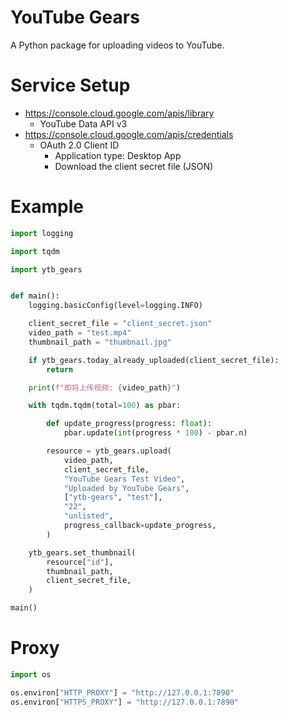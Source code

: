 # YouTube Gears

A Python package for uploading videos to YouTube.

# Service Setup

- <https://console.cloud.google.com/apis/library>
  - YouTube Data API v3
- <https://console.cloud.google.com/apis/credentials>
  - OAuth 2.0 Client ID
    - Application type: Desktop App
    - Download the client secret file (JSON)

# Example

```python
import logging

import tqdm

import ytb_gears


def main():
    logging.basicConfig(level=logging.INFO)

    client_secret_file = "client_secret.json"
    video_path = "test.mp4"
    thumbnail_path = "thumbnail.jpg"

    if ytb_gears.today_already_uploaded(client_secret_file):
        return

    print(f"即将上传视频: {video_path}")

    with tqdm.tqdm(total=100) as pbar:

        def update_progress(progress: float):
            pbar.update(int(progress * 100) - pbar.n)

        resource = ytb_gears.upload(
            video_path,
            client_secret_file,
            "YouTube Gears Test Video",
            "Uploaded by YouTube Gears",
            ["ytb-gears", "test"],
            "22",
            "unlisted",
            progress_callback=update_progress,
        )

    ytb_gears.set_thumbnail(
        resource["id"],
        thumbnail_path,
        client_secret_file,
    )

main()
```

# Proxy

```python
import os

os.environ["HTTP_PROXY"] = "http://127.0.0.1:7890"
os.environ["HTTPS_PROXY"] = "http://127.0.0.1:7890"
```
